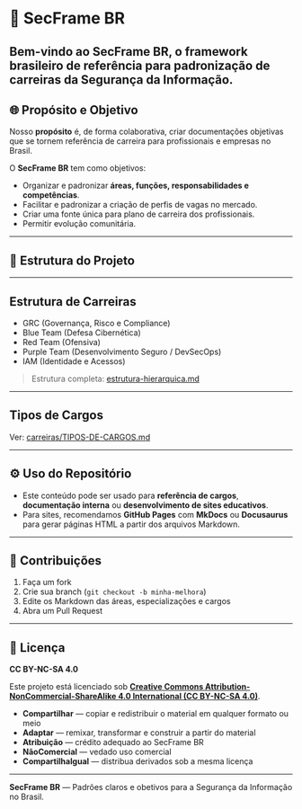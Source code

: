 # 📌 SecFrame BR

Bem-vindo ao **SecFrame BR**, o framework brasileiro de referência para padronização de carreiras da **Segurança da Informação**.  
---

## 🌐 Propósito e Objetivo

Nosso **propósito** é, de forma colaborativa, criar documentações objetivas que se tornem referência de carreira para profissionais e empresas no Brasil.

O **SecFrame BR** tem como objetivos:

- Organizar e padronizar **áreas, funções, responsabilidades e competências**.
- Facilitar e padronizar a criação de perfis de vagas no mercado.
- Criar uma fonte única para plano de carreira dos profissionais.
- Permitir evolução comunitária.

---

## 🧭 Estrutura do Projeto

---

## Estrutura de Carreiras
- GRC (Governança, Risco e Compliance)
- Blue Team (Defesa Cibernética)
- Red Team (Ofensiva)
- Purple Team (Desenvolvimento Seguro / DevSecOps)
- IAM (Identidade e Acessos)

> Estrutura completa: [estrutura-hierarquica.md](./estrutura-hierarquica.md)

---

## Tipos de Cargos
Ver: [carreiras/TIPOS-DE-CARGOS.md](./carreiras/TIPOS-DE-CARGOS.md)

---

## ⚙️ Uso do Repositório

- Este conteúdo pode ser usado para **referência de cargos**, **documentação interna** ou **desenvolvimento de sites educativos**.
- Para sites, recomendamos **GitHub Pages** com **MkDocs** ou **Docusaurus** para gerar páginas HTML a partir dos arquivos Markdown.

---

## 📌 Contribuições

1. Faça um fork  
2. Crie sua branch (`git checkout -b minha-melhora`)  
3. Edite os Markdown das áreas, especializações e cargos  
4. Abra um Pull Request  

---

## 📝 Licença 
**CC BY-NC-SA 4.0**

Este projeto está licenciado sob **[Creative Commons Attribution-NonCommercial-ShareAlike 4.0 International (CC BY-NC-SA 4.0)](https://creativecommons.org/licenses/by-nc-sa/4.0/)**.  

- **Compartilhar** — copiar e redistribuir o material em qualquer formato ou meio  
- **Adaptar** — remixar, transformar e construir a partir do material  
- **Atribuição** — crédito adequado ao SecFrame BR  
- **NãoComercial** — vedado uso comercial  
- **CompartilhaIgual** — distribua derivados sob a mesma licença

---

**SecFrame BR** — Padrões claros e obetivos para a Segurança da Informação no Brasil.
